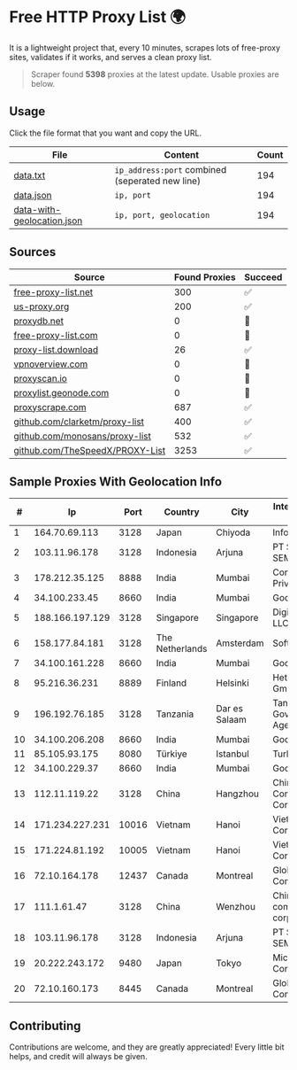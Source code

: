 
# Free HTTP Proxy List 🌍

It is a lightweight project that, every 10 minutes, scrapes lots of free-proxy sites, validates if it works, and serves a clean proxy list.


> Scraper found **5398** proxies at the latest update. Usable proxies are below.

## Usage

Click the file format that you want and copy the URL.


|File|Content|Count|
|----|-------|-----|
|[data.txt](https://raw.githubusercontent.com/themiralay/Proxy-List-World/master/data.txt)|`ip_address:port` combined (seperated new line)|194|
|[data.json](https://raw.githubusercontent.com/themiralay/Proxy-List-World/master/data.json)|`ip, port`|194|
|[data-with-geolocation.json](https://raw.githubusercontent.com/themiralay/Proxy-List-World/master/data-with-geolocation.json)|`ip, port, geolocation`|194|

## Sources

|Source|Found Proxies|Succeed|
|------|-------------|-------|
|[free-proxy-list.net](https://free-proxy-list.net)|300|✅|
|[us-proxy.org](https://www.us-proxy.org)|200|✅|
|[proxydb.net](http://proxydb.net)|0|🚫|
|[free-proxy-list.com](https://free-proxy-list.com/?page=&port=&type%5B%5D=http&type%5B%5D=https&up_time=0&search=Search)|0|🚫|
|[proxy-list.download](https://www.proxy-list.download/HTTP)|26|✅|
|[vpnoverview.com](https://vpnoverview.com/privacy/anonymous-browsing/free-proxy-servers)|0|🚫|
|[proxyscan.io](https://www.proxyscan.io)|0|🚫|
|[proxylist.geonode.com](https://proxylist.geonode.com/api/proxy-list?limit=300&page=1&sort_by=lastChecked&sort_type=desc&protocols=http,https)|0|🚫|
|[proxyscrape.com](https://api.proxyscrape.com/v2/?request=displayproxies&protocol=http&timeout=10000&country=all&ssl=all&anonymity=all)|687|✅|
|[github.com/clarketm/proxy-list](https://raw.githubusercontent.com/clarketm/proxy-list/master/proxy-list-raw.txt)|400|✅|
|[github.com/monosans/proxy-list](https://raw.githubusercontent.com/monosans/proxy-list/main/proxies/http.txt)|532|✅|
|[github.com/TheSpeedX/PROXY-List](https://raw.githubusercontent.com/TheSpeedX/PROXY-List/master/http.txt)|3253|✅|


## Sample Proxies With Geolocation Info

|#|Ip|Port|Country|City|Internet Service Provider|
|-|--|----|-------|----|-------------------------|
|1|164.70.69.113|3128|Japan|Chiyoda|InfoSphere|
|2|103.11.96.178|3128|Indonesia|Arjuna|PT SKYLINE SEMESTA|
|3|178.212.35.125|8888|India|Mumbai|Contabo Asia Private Limited|
|4|34.100.233.45|8660|India|Mumbai|Google LLC|
|5|188.166.197.129|3128|Singapore|Singapore|DigitalOcean, LLC|
|6|158.177.84.181|3128|The Netherlands|Amsterdam|SoftLayer|
|7|34.100.161.228|8660|India|Mumbai|Google LLC|
|8|95.216.36.231|8889|Finland|Helsinki|Hetzner Online GmbH|
|9|196.192.76.185|3128|Tanzania|Dar es Salaam|Tanzania e-Government Agency|
|10|34.100.206.208|8660|India|Mumbai|Google LLC|
|11|85.105.93.175|8080|Türkiye|Istanbul|TurkTelecom|
|12|34.100.229.37|8660|India|Mumbai|Google LLC|
|13|112.11.119.22|3128|China|Hangzhou|China Mobile Communications Corporation|
|14|171.234.227.231|10016|Vietnam|Hanoi|Viettel Corporation|
|15|171.224.81.192|10005|Vietnam|Hanoi|Viettel Corporation|
|16|72.10.164.178|12437|Canada|Montreal|GloboTech Communications|
|17|111.1.61.47|3128|China|Wenzhou|China Mobile communications corporation|
|18|103.11.96.178|3128|Indonesia|Arjuna|PT SKYLINE SEMESTA|
|19|20.222.243.172|9480|Japan|Tokyo|Microsoft Corporation|
|20|72.10.160.173|8445|Canada|Montreal|GloboTech Communications|



## Contributing

Contributions are welcome, and they are greatly appreciated! Every
little bit helps, and credit will always be given.

